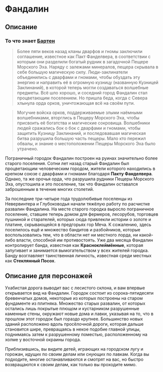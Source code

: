 # Фандалин

## Описание
### То что знает [Бартен](../characters/barten.md)
> Более пяти веков назад кланы дварфов и гномы заключили соглашение, известное как Пакт Фанделвера, в соответствии с которым они разделили богатый рудник в загадочной Пещере Морского Эха.
> Наряду с залежами минералов, пещера скрывала в себе большую магическую силу.
> Люди-заклинатели объединились с дварфами и гномами, чтобы обуздать эту энергию и направить её в огромную кузницу (названную Кузницей Заклинаний), в которой теперь могли создаваться волшебные предметы.
> Всё шло хорошо, и соседний город Фандалин стал процветающим поселением. Но пришла беда, когда с Севера хлынула орда орков, уничтожающая всё на своём пути.

> Могучие войска орков, поддерживаемые злыми наёмными волшебниками, вторглись в Пещеру Морского Эха, чтобы присвоить её богатства и магические сокровища.
> Волшебники людей сражались бок о бок с дварфами и гномами, чтобы защитить Кузницу Заклинаний, и последовавшая магическая битва разрушила большую часть пещеры.
> Мало кто пережил обвалы, и знание о местоположении Пещеры Морского Эха было утрачено.

Пограничный городок Фандалин построен на руинах значительно более старого поселения.
Сотни лет назад старый Фандалин был процветающим человеческим городом, жители которого находились в крепком союзе с дварфами и гномами благодаря **Пакту Фанделвера**.
Однако, та же орочья орда, что разрушила рудники Пещеры Морского Эха, опустошила и это поселение, так что Фандалин оставался заброшенным в течение многих столетий.

За последние три-четыре года трудолюбивые поселенцы из Невервинтера и Глубоководья начали тяжёлую работу по расчистке развалин Фандалина.
На месте старого городка выросло пограничное поселение, ставшее теперь домом для фермеров, лесорубов, торговцев пушниной и старателей,
которых сюда привлекли истории о золоте и платине, скрывающейся в предгорьях гор Меча.
К сожалению, здесь поселилось ещё и множество бандитов и разбойников, которые воспользовались тем, что в области нет ни местного лорда, ни какой-либо власти, способной им противостоять.
Уже два месяца Фандалин контролирует банда, известная как **Красноклеймённые**, которая запугивает и занимается вымогательством у всех жителей городка.
Банду возглавляет таинственная личность, известная среди местных как **Стеклянный Посох**.

## Описание для персонажей
Ухабистая дорога выводит вас с лесистого склона, и вам впервые открывается вид на Фандалин.
Городок состоит из сорока-пятидесяти бревенчатых домов, некоторые из которых построены на старом фундаменте из плитняка.
Множество старых развалин, от которых остались лишь покрытые плющом и кустарником разрушенные каменные стены, окружают новые дома и лавки, указывая на то, что в прошлом этот городок был гораздо крупнее.
Большинство новых зданий расположено вдоль просёлочной дороги, которая дальше становится шире, превращаясь в некое подобие главной улицы, поднимаясь затем к разрушенному поместью, расположенному на холме у восточной окраины
города.

Приблизившись, вы видите детей, играющих на городском лугу и горожан, идущих по своим делам или снующих по лавкам.
Когда вы подходите, многие останавливаются и смотрят на вас, но быстро возвращаются к своим
делам, как только вы проходите мимо.
